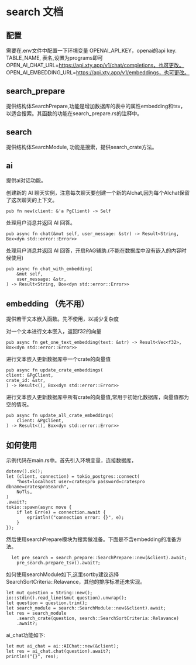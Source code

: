 # search 文档

## 配置
需要在.env文件中配置一下环境变量
OPENAI_API_KEY，openai的api key.
TABLE_NAME, 表名,设置为programs即可
OPEN_AI_CHAT_URL=https://api.xty.app/v1/chat/completions，也可更改。
OPEN_AI_EMBEDDING_URL=https://api.xty.app/v1/embeddings，也可更改。

## search_prepare
提供结构体SearchPrepare,功能是增加数据库的表中的属性embedding和tsv，以适合搜索。其函数的功能在search_prepare.rs的注释中。

## search
提供结构体SearchModule, 功能是搜索，提供search_crate方法。

## ai
提供ai对话功能。

创建新的 AI 聊天实例，注意每次聊天要创建一个新的AIchat,因为每个AIchat保留了这次聊天的上下文。

    pub fn new(client: &'a PgClient) -> Self

处理用户消息并返回 AI 回答。

    pub async fn chat(&mut self, user_message: &str) -> Result<String, Box<dyn std::error::Error>> 

处理用户消息并返回 AI 回答，开启RAG辅助.(不能在数据库中没有嵌入的内容时候使用)

    pub async fn chat_with_embedding(
        &mut self,
        user_message: &str,
    ) -> Result<String, Box<dyn std::error::Error>> 

## embedding （先不用）
提供若干文本嵌入函数。先不使用，以减少复杂度

对一个文本进行文本嵌入，返回f32的向量

    pub async fn get_one_text_embedding(text: &str) -> Result<Vec<f32>,  Box<dyn std::error::Error>>

进行文本嵌入更新数据库中一个crate的向量值

    pub async fn update_crate_embeddings(
    client: &PgClient,
    crate_id: &str,
    ) -> Result<(), Box<dyn std::error::Error>>

进行文本嵌入更新数据库中所有crate的向量值,常用于初始化数据库，向量值都为空的情况。

    pub async fn update_all_crate_embeddings(
        client: &PgClient,
    ) -> Result<(), Box<dyn std::error::Error>> 
## 如何使用
示例代码在main.rs中。首先引入环境变量，连接数据库，
```
dotenv().ok();
let (client, connection) = tokio_postgres::connect(
    "host=localhost user=cratespro password=cratespro dbname=cratesproSearch",
    NoTls,
)
.await?;
tokio::spawn(async move {
    if let Err(e) = connection.await {
        eprintln!("connection error: {}", e);
    }
});

```

然后使用searchPrepare模块为搜索做准备。下面是不含embedding的准备方法。
```
  let pre_search = search_prepare::SearchPrepare::new(&client).await;
    pre_search.prepare_tsv().await?;
```

如何使用searchModule如下,这里sortby建议选择SearchSortCriteria::Relavance，其他的排序标准还未实现。
```
let mut question = String::new();
io::stdin().read_line(&mut question).unwrap();
let question = question.trim();
let search_module = search::SearchModule::new(&client).await;
let res = search_module
    .search_crate(question, search::SearchSortCriteria::Relavance)
    .await?;
```
ai_chat功能如下:
```
let mut ai_chat = ai::AIChat::new(&client);
let res = ai_chat.chat(question).await?;
println!("{}", res);
```